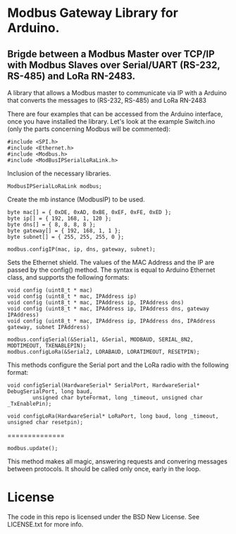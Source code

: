 Modbus Gateway Library for Arduino.
==========================================================================
<h2>Brigde between a Modbus Master over TCP/IP with Modbus Slaves over Serial/UART (RS-232, RS-485) and LoRa RN-2483.</h2>

A library that allows a Modbus master to communicate via IP with a Arduino that converts the messages to (RS-232, RS-485) and LoRa RN-2483


There are four examples that can be accessed from the Arduino interface, once you have installed the library.
Let's look at the example Switch.ino (only the parts concerning Modbus will be commented):

```
#include <SPI.h>
#include <Ethernet.h>
#include <Modbus.h>
#include <ModBusIPSerialLoRaLink.h>
```
Inclusion of the necessary libraries.


```
ModbusIPSerialLoRaLink modbus;
```
Create the mb instance (ModbusIP) to be used.


```
byte mac[] = { 0xDE, 0xAD, 0xBE, 0xEF, 0xFE, 0xED };
byte ip[] = { 192, 168, 1, 120 };
byte dns[] = { 8, 8, 8, 8 };
byte gateway[] = { 192, 168, 1, 1 };
byte subnet[] = { 255, 255, 255, 0 };

modbus.configIP(mac, ip, dns, gateway, subnet);
```

Sets the Ethernet shield. The values ​​of the MAC Address and the IP are passed by the config() method.
The syntax is equal to Arduino Ethernet class, and supports the following formats:

```
void config (uint8_t * mac)
void config (uint8_t * mac, IPAddress ip)
void config (uint8_t * mac, IPAddress ip, IPAddress dns)
void config (uint8_t * mac, IPAddress ip, IPAddress dns, gateway IPAddress)
void config (uint8_t * mac, IPAddress ip, IPAddress dns, IPAddress gateway, subnet IPAddress)
```

```
modbus.configSerial(&Serial1, &Serial, MODBAUD, SERIAL_8N2, MODTIMEOUT, TXENABLEPIN);
modbus.configLoRa(&Serial2, LORABAUD, LORATIMEOUT, RESETPIN);
```

This methods configure the Serial port and the LoRa radio with the following format:
```
void configSerial(HardwareSerial* SerialPort, HardwareSerial* DebugSerialPort, long baud,
        unsigned char byteFormat, long _timeout, unsigned char _TxEnablePin);

void configLoRa(HardwareSerial* LoRaPort, long baud, long _timeout, unsigned char resetpin);
```

==============

```
modbus.update();
```

This method makes all magic, answering requests and convering messages between protocols.
It should be called only once, early in the loop.


License
=======
The code in this repo is licensed under the BSD New License. See LICENSE.txt for more info.
